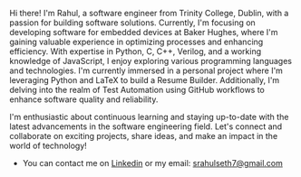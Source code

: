 Hi there! I'm Rahul, a software engineer from Trinity College, Dublin, with a passion for building software solutions. Currently, I'm focusing on developing software for embedded devices at Baker Hughes, where I'm gaining valuable experience in optimizing processes and enhancing efficiency. With expertise in Python, C, C++, Verilog, and a working knowledge of JavaScript, I enjoy exploring various programming languages and technologies. I'm currently immersed in a personal project where I'm leveraging Python and LaTeX to build a Resume Builder. Additionally, I'm delving into the realm of Test Automation using GitHub workflows to enhance software quality and reliability.

I'm enthusiastic about continuous learning and staying up-to-date with the latest advancements in the software engineering field. Let's connect and collaborate on exciting projects, share ideas, and make an impact in the world of technology!

- You can contact me on [Linkedin](https://www.linkedin.com/in/rahul-seth-a48462124/) or my email: srahulseth7@gmail.com

<!---
sethr07/sethr07 is a ✨ special ✨ repository because its `README.md` (this file) appears on your GitHub profile.
You can click the Preview link to take a look at your changes.
--->
